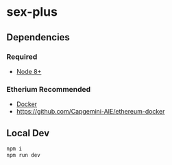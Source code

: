 # sex-plus

## Dependencies

### Required

 - [Node 8+](https://nodejs.org)

### Etherium Recommended

 - [Docker](https://www.docker.com/community-edition)
 - https://github.com/Capgemini-AIE/ethereum-docker

## Local Dev

```bash
npm i
npm run dev
```
